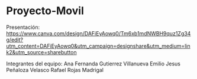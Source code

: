# Proyecto-Movil

Presentación: https://www.canva.com/design/DAFiEyAowq0/Tm6xb1mdNWBH9quz1Zg34g/edit?utm_content=DAFiEyAowq0&utm_campaign=designshare&utm_medium=link2&utm_source=sharebutton

Integrantes del equipo: 
Ana Fernanda Gutierrez Villanueva 
Emilio Jesus Peñaloza Velasco 
Rafael Rojas Madrigal 

